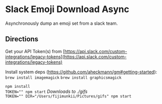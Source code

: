 # Slack Emoji Download Async

Asynchronously dump an emoji set from a slack team.

## Directions

Get your API Token(s) from [https://api.slack.com/custom-integrations/legacy-tokens](https://api.slack.com/custom-integrations/legacy-tokens)

Install system deps (https://github.com/aheckmann/gm#getting-started):
`brew install imagemagick`
`brew install graphicsmagick`

`npm install`  
`TOKEN="" npm start` *Downloads to ./gifs*  
`TOKEN="" DIR="/Users/fijimunkii/Pictures/gifs" npm start`
